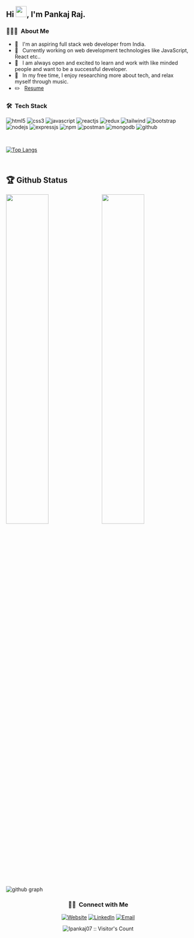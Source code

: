 <h2> Hi <img src="https://raw.githubusercontent.com/MartinHeinz/MartinHeinz/master/wave.gif" width="30px">, I'm Pankaj Raj.</h2>

<h3> 👨🏻‍💻 &nbsp;About Me </h3>

<!-- - 🎓 &nbsp; I am currently working on web development technologies like JavaScript, React etc.. -->

- 🤔 &nbsp; I'm an aspiring full stack web developer from India.
- 🌱 &nbsp; Currently working on web development technologies like JavaScript, React etc..
- 🤝 &nbsp; I am always open and excited to learn and work with like minded people and want to be a successful developer.
- 🙂 &nbsp; In my free time, I enjoy researching more about tech, and relax myself through music.
- ✏️ &nbsp; [Resume](https://drive.google.com/file/d/1E1B43a768jfePZAQqVvCior3yXvTssYi/view)

<h3> 🛠 &nbsp;Tech Stack</h3>

<p>
     <img src="https://img.shields.io/badge/HTML5-E34F26?style=for-the-badge&logo=html5&logoColor=white" alt="html5" />
     <img src="https://img.shields.io/badge/CSS3-1572B6?style=for-the-badge&logo=css3&logoColor=white" alt="css3" />
     <img src="https://img.shields.io/badge/JavaScript-323330?style=for-the-badge&logo=javascript&logoColor=F7DF1E" alt="javascript" />
     <img src="https://img.shields.io/badge/React-20232A?style=for-the-badge&logo=react&logoColor=61DAFB" alt="reactjs" />
     <img src="https://img.shields.io/badge/Redux-593D88?style=for-the-badge&logo=redux&logoColor=white" alt="redux" />
     <img src="https://img.shields.io/badge/Tailwind_CSS-38B2AC?style=for-the-badge&logo=tailwind-css&logoColor=white" alt="tailwind" />
     <img src="https://img.shields.io/badge/Bootstrap-563D7C?style=for-the-badge&logo=bootstrap&logoColor=white" alt="bootstrap" />
     <img src="https://img.shields.io/badge/Node.js-339933?style=for-the-badge&logo=nodedotjs&logoColor=white" alt="nodejs" />
     <img src="https://img.shields.io/badge/Express.js-000000?style=for-the-badge&logo=express&logoColor=white" alt="expressjs" />
     <img src="https://img.shields.io/badge/npm-CB3837?style=for-the-badge&logo=npm&logoColor=white" alt="npm" />
     <img src="https://img.shields.io/badge/Postman-FF6C37?style=for-the-badge&logo=Postman&logoColor=white" alt="postman" />
     <img src="https://img.shields.io/badge/MongoDB-4EA94B?style=for-the-badge&logo=mongodb&logoColor=white" alt="mongodb" />
     <img src="https://img.shields.io/badge/GitHub-100000?style=for-the-badge&logo=github&logoColor=white" alt="github" />
 </p>
 
<br/>

[![Top Langs](https://github-readme-stats.vercel.app/api/top-langs/?username=ipankaj07&theme=react)](https://github.com/tidbitsjs/github-readme-stats)

<br/>

## 🏆 Github Status

<img  src="https://github-readme-stats.vercel.app/api?username=ipankaj07&count_private=true&show_icons=true&hide_border=true&theme=react" width="48%" align="right" >
<img  src="https://github-readme-streak-stats.herokuapp.com/?user=ipankaj07&theme=react" width="48%" >

<br>

![github graph](https://activity-graph.herokuapp.com/graph?username=Ipankaj07&theme=react-dark)
<br>

<h3 align="center"> 🤝🏻 &nbsp;Connect with Me </h3>
<p align="center">
<a href="https://pankaj-portfolio.vercel.app" target="_blank"><img alt="Website" src="https://img.shields.io/badge/website-pankaj.portfolio.vercel.app-blue?style=flat-square&logo=google-chrome"></a>
<a href="https://www.linkedin.com/in/pankaj-raj-9032311ba/" target="_blank"><img alt="LinkedIn" src="https://img.shields.io/badge/LinkedIn-Pankaj%20Raj-blue?style=flat-square&logo=linkedin"></a>
<!-- <a href="https://instagram.com/" target="_blank"><img alt="Instagram" src="https://img.shields.io/badge/Instagram-vinayak.sharma_-blue?style=flat-square&logo=instagram"></a> -->
<a href="mailto:praj4936@gmail.com" target="_blank"><img alt="Email" src="https://img.shields.io/badge/Email-Praj4936@gmail.com-blue?style=flat-square&logo=gmail"></a>
</p>

<p align="center"><img src="https://visitor-badge.laobi.icu/badge?page_id=ipankaj07.ipankaj07" alt="Ipankaj07 :: Visitor's Count" /></p>
